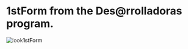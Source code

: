 # 1stForm from the Des@rrolladoras program.


![look1stForm](https://user-images.githubusercontent.com/98715271/152128090-98dd319f-5bb4-4a29-85d1-a3d2a5e5ef0e.png)

